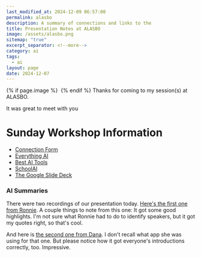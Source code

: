 ```yaml
---
last_modified_at: 2024-12-09 06:57:00
permalink: alasbo
description: A summary of connections and links to the
title: Presentation Notes at ALASBO
image: /assets/alasbo.png
sitemap: "true"
excerpt_separator: <!--more-->
category: ai
tags:
  - ai
layout: page
date: 2024-12-07
---
```



{% if page.image %} <img src="{{ page.image }}" alt=""> {% endif %}
Thanks for coming to my session(s) at ALASBO. 

It was great to meet with you

# Sunday Workshop Information

- [Connection Form](https://forms.gle/SCMqLuKk8CrkPJHy6)
- [Everything AI](https://jethro.site/ai)
- [Best AI Tools](https://jethro.site/best-ai-tools)
- [SchoolAI](https://app.schoolai.com/sign-up-invite?invitedBy=user_2TfkAQGPA5YbCR7KXBhRQ4S1Uyx)
- [The Google Slide Deck](https://docs.google.com/presentation/d/1Z5F4k7PUjbqzjA08KdKv4_KxMQV-MIgCXfCM-fWmYgc/edit?usp=sharing)

### AI Summaries
There were two recordings of our presentation today. [Here's the first one from Ronnie](https://www.dropbox.com/scl/fi/aoakgncda958ddkcj2dx4/12-08_Lecture_AI_in_Education_-_Integration_and_Problem_Solving.pdf?rlkey=cmwbbfi006e0q9uumhjxtnu7i&dl=0). A couple things to note from this one: It got some good highlights. I'm not sure what Ronnie had to do to identify speakers, but it got my quotes right, so that's cool. 

And here is [the second one from Dana](https://www.dropbox.com/scl/fi/gt4pl6qt2z8z1r1oirs25/12-08-AI-Lecture-Notes-from-Dana.pdf?rlkey=qbn2r68315xv55e7hhbemjvr9&st=w0yly0uc&dl=0). I don't recall what app she was using for that one. But please notice how it got everyone's introductions correctly, too. Impressive. 
